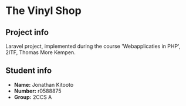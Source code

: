 # The Vinyl Shop
## Project info
Laravel project, implemented during the course 'Webapplicaties in PHP', 2ITF, Thomas More Kempen. 
## Student info
- **Name:** Jonathan Kitooto
- **Number:** r0588875
- **Group:** 2CCS A
